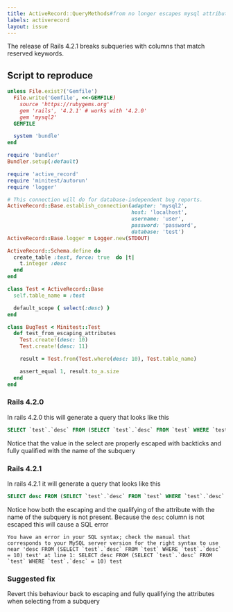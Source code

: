 ```yaml
---
title: ActiveRecord::QueryMethods#from no longer escapes mysql attributes
labels: activerecord
layout: issue
---
```


The release of Rails 4.2.1 breaks subqueries with columns that match reserved keywords.
## Script to reproduce

``` ruby
unless File.exist?('Gemfile')
  File.write('Gemfile', <<-GEMFILE)
    source 'https://rubygems.org'
    gem 'rails', '4.2.1' # works with '4.2.0'
    gem 'mysql2'
  GEMFILE

  system 'bundle'
end

require 'bundler'
Bundler.setup(:default)

require 'active_record'
require 'minitest/autorun'
require 'logger'

# This connection will do for database-independent bug reports.
ActiveRecord::Base.establish_connection(adapter: 'mysql2',
                                        host: 'localhost',
                                        username: 'user',
                                        password: 'password',
                                        database: 'test')
ActiveRecord::Base.logger = Logger.new(STDOUT)

ActiveRecord::Schema.define do
  create_table :test, force: true  do |t|
    t.integer :desc
  end
end

class Test < ActiveRecord::Base
  self.table_name = :test

  default_scope { select(:desc) }
end

class BugTest < Minitest::Test
  def test_from_escaping_attributes
    Test.create!(desc: 10)
    Test.create!(desc: 11)

    result = Test.from(Test.where(desc: 10), Test.table_name)

    assert_equal 1, result.to_a.size
  end
end
```
### Rails 4.2.0

In rails 4.2.0 this will generate a query that looks like this

``` SQL
SELECT `test`.`desc` FROM (SELECT `test`.`desc` FROM `test` WHERE `test`.`desc` = 10) test
```

Notice that the value in the select are properly escaped with backticks and fully qualified with the name of the subquery
### Rails 4.2.1

In rails 4.2.1 it will generate a query that looks like this

``` SQL
SELECT desc FROM (SELECT `test`.`desc` FROM `test` WHERE `test`.`desc` = 10) test
```

Notice how both the escaping and the qualifying of the attribute with the name of the subquery is not present. Because the `desc` column is not escaped this will cause a SQL error

```
You have an error in your SQL syntax; check the manual that corresponds to your MySQL server version for the right syntax to use near 'desc FROM (SELECT `test`.`desc` FROM `test` WHERE `test`.`desc` = 10) test' at line 1: SELECT desc FROM (SELECT `test`.`desc` FROM `test` WHERE `test`.`desc` = 10) test
```
### Suggested fix

Revert this behaviour back to escaping and fully qualifying the attributes when selecting from a subquery

